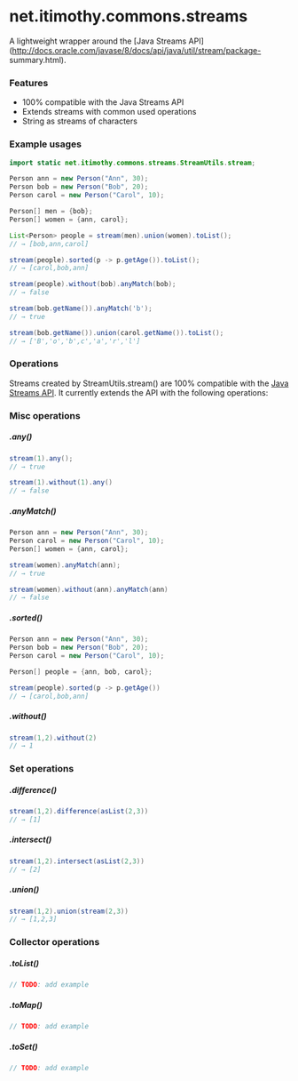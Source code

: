 # net.itimothy.commons.streams
A lightweight wrapper around the [Java Streams API](http://docs.oracle.com/javase/8/docs/api/java/util/stream/package-
summary.html).

### Features
  - 100% compatible with the Java Streams API
  - Extends streams with common used operations
  - String as streams of characters
 
### Example usages
```java
import static net.itimothy.commons.streams.StreamUtils.stream;

Person ann = new Person("Ann", 30);
Person bob = new Person("Bob", 20);
Person carol = new Person("Carol", 10);

Person[] men = {bob};
Person[] women = {ann, carol};

List<Person> people = stream(men).union(women).toList();
// → [bob,ann,carol]

stream(people).sorted(p -> p.getAge()).toList();
// → [carol,bob,ann]

stream(people).without(bob).anyMatch(bob);
// → false

stream(bob.getName()).anyMatch('b');
// → true

stream(bob.getName()).union(carol.getName()).toList();
// → ['B','o','b',c','a','r','l']

```

### Operations
Streams created by StreamUtils.stream() are 100% compatible with the [Java Streams
API](http://docs.oracle.com/javase/8/docs/api/java/util/stream/package-summary.html). It currently extends the API with the following operations:

### Misc operations

##### .any()
```java
stream(1).any();
// → true

stream(1).without(1).any()
// → false
```

##### .anyMatch()
```java
Person ann = new Person("Ann", 30);
Person carol = new Person("Carol", 10);
Person[] women = {ann, carol};

stream(women).anyMatch(ann);
// → true

stream(women).without(ann).anyMatch(ann)
// → false
```

##### .sorted()
```java
Person ann = new Person("Ann", 30);
Person bob = new Person("Bob", 20);
Person carol = new Person("Carol", 10);

Person[] people = {ann, bob, carol};

stream(people).sorted(p -> p.getAge())
// → [carol,bob,ann]
```

##### .without()
```java
stream(1,2).without(2)
// → 1
```

### Set operations

##### .difference()
```java
stream(1,2).difference(asList(2,3))
// → [1]
```

##### .intersect()
```java
stream(1,2).intersect(asList(2,3))
// → [2]
```

##### .union()
```java
stream(1,2).union(stream(2,3))
// → [1,2,3]
```

### Collector operations

##### .toList()
```java
// TODO: add example
```

##### .toMap()
```java
// TODO: add example
```

##### .toSet()
```java
// TODO: add example
```
